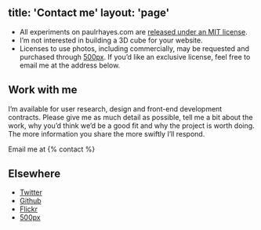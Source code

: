 title: 'Contact me'
layout: 'page'
---

* All experiments on paulrhayes.com are [released under an MIT license](https://github.com/fofr/paulrhayes.com-experiments/blob/master/LICENSE.txt).
* I’m not interested in building a 3D cube for your website.
* Licenses to use photos, including commercially, may be requested and purchased through [500px](http://500px.com/FofR/store). If you’d like an exclusive license, feel free to email me at the address below.

## Work with me

I’m available for user research, design and front-end development contracts. Please give me as much detail as possible, tell me a bit about the work, why you’d think we’d be a good fit and why the project is worth doing. The more information you share the more swiftly I’ll respond.

Email me at {% contact %}

## Elsewhere

* [Twitter](http://twitter.com/fofr)
* [Github](http://github.com/fofr)
* [Flickr](http://flickr.com/prhayes)
* [500px](http://500px.com/FofR)
